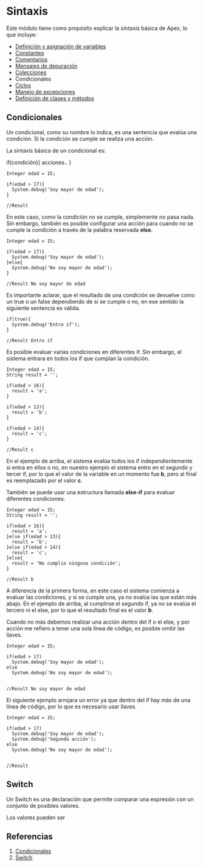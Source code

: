 # Sintaxis

Este módulo tiene como propósito explicar la sintaxis básica de Apex, lo que incluye:

- [Definición y asignación de variables]() 
- [Constantes]()
- [Comentarios]()
- [Mensajes de depuración]()
- [Colecciones]()
- Condicionales
- [Ciclos]()
- [Manejo de excepciones]()
- [Definición de clases y métodos]()

## Condicionales

Un condicional, como su nombre lo indica, es una sentencia que evalúa una condición. Si la condición se cumple se realiza una acción.

La sintaxis básica de un condicional es: 

if(condición){
  acciones..
}

```Apex
Integer edad = 15;

if(edad > 17){
  System.debug('Soy mayor de edad');
}

//Result 
``` 
En este caso, como la condición no se cumple, simplemente no pasa nada. Sin embargo, también es posible configurar una acción para cuando no se cumple la condición a través de la palabra reservada **else**. 

```Apex
Integer edad = 15;

if(edad > 17){
  System.debug('Soy mayor de edad');
}else{
  System.debug('No soy mayor de edad');
}

//Result No soy mayor de edad
``` 

Es importante aclarar, que el resultado de una condición se devuelve como un true o un false dependiendo de si se cumple o no, en ese sentido la siguiente sentencia es válida. 

```Apex
if(true){
  System.debug('Entro if');
}

//Result Entro if
``` 
Es posible evaluar varias condiciones en diferentes if. Sin embargo, el sistema entrara en todos los if que cumplan la condición. 

```Apex
Integer edad = 15;
String result = '';

if(edad > 16){
  result = 'a';
}

if(edad > 13){
  result = 'b';
}

if(edad > 14){
  result = 'c';
}

//Result c
``` 
En el ejemplo de arriba, el sistema evalúa todos los if independientemente si entra en ellos o no, en nuestro ejemplo el sistema entro en el segundo y tercer if, por lo que el valor de la variable en un momento fue **b**, pero al final es reemplazado por el valor **c**. 

También se puede usar una estructura llamada **else-if** para evaluar diferentes condiciones. 

```Apex
Integer edad = 15;
String result = '';

if(edad > 16){
  result = 'a';
}else if(edad > 13){
  result = 'b';
}else if(edad > 14){
  result = 'c';
}else{
  result = 'No cumplio ninguna condición';
}

//Result b
``` 

A diferencia de la primera forma, en este caso el sistema comienza a evaluar las condiciones, y si se cumple una, ya no evalúa las que están  más abajo. En el ejemplo de arriba, al cumplirse el segundo if, ya no se evalúa el tercero ni el else, por lo que el resultado final es el valor **b**.

Cuando no más debemos realizar una acción dentro del if o el else, y por acción me refiero a tener una sola línea de código, es posible omitir las llaves.

```Apex
Integer edad = 15;

if(edad > 17)
  System.debug('Soy mayor de edad');
else
  System.debug('No soy mayor de edad');


//Result No soy mayor de edad
``` 

El siguiente ejemplo arrojara un error ya que dentro del if hay más de una línea de código, por lo que es necesario usar llaves. 

```Apex
Integer edad = 15;

if(edad > 17)
  System.debug('Soy mayor de edad');
  System.debug('Segunda acción');
else
  System.debug('No soy mayor de edad');


//Result
``` 

## Switch

Un Switch es una declaración que permite comparar una expresión con un conjunto de posibles valores.

Los valores pueden ser 



## Referencias

1. [Condicionales](https://developer.salesforce.com/docs/atlas.en-us.apexcode.meta/apexcode/langCon_apex_if_else.htm)
2. [Switch](https://developer.salesforce.com/docs/atlas.en-us.apexcode.meta/apexcode/langCon_apex_switch.htm)
